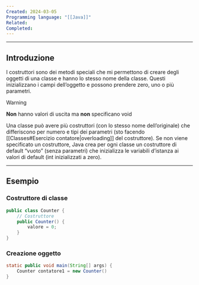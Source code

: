 ```yaml
---
Created: 2024-03-05
Programming language: "[[Java]]"
Related: 
Completed:
---
```

---
## Introduzione
I costruttori sono dei metodi speciali che mi permettono di creare degli oggetti di una classe e hanno lo stesso nome della classe.
Questi inizializzano i campi dell’oggetto e possono prendere zero, uno o più parametri.

> [!warning]
> **Non** hanno valori di uscita ma **non** specificano void

Una classe può avere più costruttori (con lo stesso nome dell’originale) che differiscono per numero e tipi dei parametri (sto facendo [[Classes#Esercizio contatore|overloading]] del costruttore).
Se non viene specificato un costruttore, Java crea per ogni classe un costruttore di default “vuoto” (senza parametri) che inizializza le variabili d’istanza ai valori di default (int inizializzati a zero).

---
## Esempio
### Costruttore di classe
```java
public class Counter {
	// Costruttore
	public Counter() {
		valore = 0;
	}
}
```

### Creazione oggetto
```java
static public void main(String[] args) {
	Counter contatore1 = new Counter()
}
```